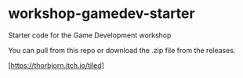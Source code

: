 # workshop-gamedev-starter
Starter code for the Game Development workshop

You can pull from this repo or download the .zip file from the releases.

[https://thorbjorn.itch.io/tiled]<Download Tiled>
